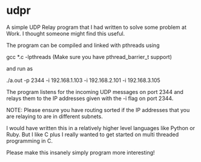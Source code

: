 udpr
====

A simple UDP Relay program that I had written to solve some problem at Work.
I thought someone might find this useful.

The program can be compiled and linked with pthreads using

gcc *.c -lpthreads (Make sure you have pthread_barrier_t support)

and run as 

./a.out -p 2344 -i 192.168.1.103 -i 192.168.2.101 -i 192.168.3.105

The program listens for the incoming UDP messages on port 2344 and relays them to
the IP addresses given with the -i flag on port 2344.

NOTE: Please ensure you have routing sorted if the IP addresses that you are relaying
to are in different subnets.

I would have written this in a relatively higher level languages like Python or Ruby.
But I like C plus I really wanted to get started on multi threaded programming in C.

Please make this insanely simply program more interesting!
